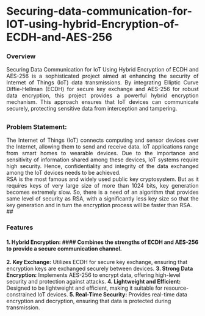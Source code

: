 # Securing-data-communication-for-IOT-using-hybrid-Encryption-of-ECDH-and-AES-256

### Overview
<div align="justify">
    Securing Data Communication for IoT Using Hybrid Encryption of ECDH and AES-256 is a sophisticated project aimed at enhancing the security of Internet of Things (IoT) data transmissions. By integrating Elliptic Curve Diffie-Hellman (ECDH) for secure key exchange and AES-256 for robust data encryption, this project provides a powerful hybrid encryption mechanism. This approach ensures that IoT devices can communicate securely, protecting sensitive data from interception and tampering.
</div>


##

### Problem Statement:
<div align="justify">
The Internet of Things (IoT) connects computing and sensor devices over the Internet, allowing them to send and receive data. IoT applications range from smart homes to wearable devices. Due to the importance and sensitivity of information shared among these devices, IoT systems require high security. Hence, confidentiality and integrity of the data exchanged among the IoT devices needs to be achieved. 
</div>

<div align="justify">
RSA is the most famous and widely used public key cryptosystem. But as it requires keys of very large size of more than 1024 bits, key generation becomes extremely slow. So, there is a need of an algorithm that provides same level of security as RSA, with a significantly less key size so that the key generation and in turn the encryption process will be faster than RSA.
</div>
##

### Features
#### 1.	Hybrid Encryption: #### Combines the strengths of ECDH and AES-256 to provide a secure communication channel.
**2.	Key Exchange:** Utilizes ECDH for secure key exchange, ensuring that encryption keys are exchanged securely between devices.
**3.	Strong Data Encryption:** Implements AES-256 to encrypt data, offering high-level security and protection against attacks.
**4.	Lightweight and Efficient:** Designed to be lightweight and efficient, making it suitable for resource-constrained IoT devices.
**5.	Real-Time Security:** Provides real-time data encryption and decryption, ensuring that data is protected during transmission.
